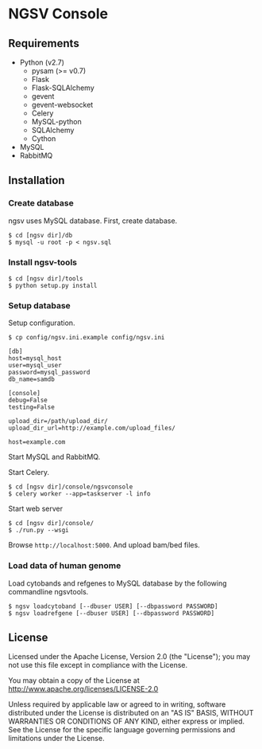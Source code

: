 # NGSV Console

## Requirements

* Python (v2.7)
    * pysam (>= v0.7)
    * Flask
    * Flask-SQLAlchemy
    * gevent
    * gevent-websocket
    * Celery
    * MySQL-python
    * SQLAlchemy
    * Cython
* MySQL
* RabbitMQ

## Installation

### Create database

ngsv uses MySQL database.
First, create database.

```
$ cd [ngsv dir]/db
$ mysql -u root -p < ngsv.sql
```

### Install ngsv-tools

```
$ cd [ngsv dir]/tools
$ python setup.py install
```

### Setup database

Setup configuration.

```
$ cp config/ngsv.ini.example config/ngsv.ini
```

```
[db]
host=mysql_host
user=mysql_user
password=mysql_password
db_name=samdb

[console]
debug=False
testing=False

upload_dir=/path/upload_dir/
upload_dir_url=http://example.com/upload_files/

host=example.com
```

Start MySQL and RabbitMQ.

Start Celery.

```
$ cd [ngsv dir]/console/ngsvconsole
$ celery worker --app=taskserver -l info
```

Start web server

```
$ cd [ngsv dir]/console/
$ ./run.py --wsgi
```

Browse `http://localhost:5000`. And upload bam/bed files.

### Load data of human genome

Load cytobands and refgenes to MySQL database by the following commandline ngsvtools.

```
$ ngsv loadcytoband [--dbuser USER] [--dbpassword PASSWORD]
$ ngsv loadrefgene [--dbuser USER] [--dbpassword PASSWORD]
```

## License

Licensed under the Apache License, Version 2.0 (the "License"); you may not use this file except in compliance with the License.

You may obtain a copy of the License at http://www.apache.org/licenses/LICENSE-2.0

Unless required by applicable law or agreed to in writing, software distributed under the License is distributed on an "AS IS" BASIS, WITHOUT WARRANTIES OR CONDITIONS OF ANY KIND, either express or implied.
See the License for the specific language governing permissions and limitations under the License.
